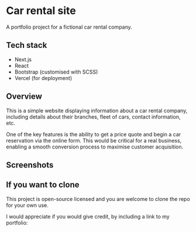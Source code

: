 # Car rental site

A portfolio project for a fictional car rental company. 

## Tech stack

- Next.js
- React
- Bootstrap (customised with SCSS)
- Vercel (for deployment)


## Overview

This is a simple website displaying information about a car rental company, including details about their branches, fleet of cars, contact information, etc.

One of the key features is the ability to get a price quote and begin a car reservation via the online form. This would be critical for a real business, enabling a smooth conversion process to maximise customer acquisition.


## Screenshots


## If you want to clone

This project is open-source licensed and you are welcome to clone the repo for your own use. 

I would appreciate if you would give credit, by including a link to my portfolio: